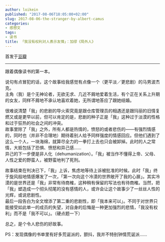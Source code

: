 ```yaml
---
author: loikein
published: "2017-08-06T18:05:00+02:00"
slug: 2017-08-06-the-stranger-by-albert-camus
categories:
- 感想文
tags:
- 读书
title: 「我没有权利对人表示友情」：加缪《局外人》
---
```

首发于[豆瓣](https://book.douban.com/review/8726217/)  

***

跟着偶像读书的第一本。  
  
说句有点冒犯的话，这个故事给我感觉有点像一个（更平淡／更悲剧）的马男波杰克。  
主角（我）是个无神论者，无欲无求、几近不屑地爱着生活，有个正在关系上升期的女友，同样不屑地不承认地喜欢着她，无所谓地答应了跟她结婚。  
  
很难说清楚「我」的悲剧的导火索究竟是跟仓库管理员的相遇还是跟玛丽的旧情复燃又或是更早以前，但可以肯定的是，悲剧的种子正是「我」这种过于淡漠的性格和过于狂热的社会之间的冲突。  
故事里除了「我」之外，所有人都是热情的，愤怒的或者悲伤的——有强烈情感的，同时也（并非不合理地）期待着别人给予同样强度的情感回应。但他们遇到了这么一个人，一块海绵，就算尽全力的一拳打上去也只会被卸掉。此时的人之常情，大抵包括了恐惧、愤怒和异己感……  
异己的下一步便是非人化（dehumanization）。「我」被当作不懂得上帝、父母、人性之爱的野蛮人，被野蛮地判了死刑。  
  
故事结束在判决已下，「我」上诉，焦虑地等待上诉被批准的时候。此时「我」终于旋风般地情感爆发了一次，「第一次向这个冷漠的世界敞开了我的心扉」。其实冷漠的是世界还是「我」非常有待商榷，这种稍有保留的写法也有待商榷。当然，把「我」塑造成一个彻头彻尾的没有感情的人，或许会让这个故事少了一丝丝人性的光辉，或说悲剧性。  
最后一段告白为全文增添了第二重的悲剧性，即「我本来可以」。不同于对世界只能接受如此单一的成员的失望，对自身的后悔是一种更加强烈的悲情，「我没有权利」而不是「我不可以」。（硬点题一下）  
  
总之，是个令人悲伤的好故事。  
  
PS：发现偶像的书单里有好多荒诞派的，颤抖，我并不特别钟情荒诞派……
